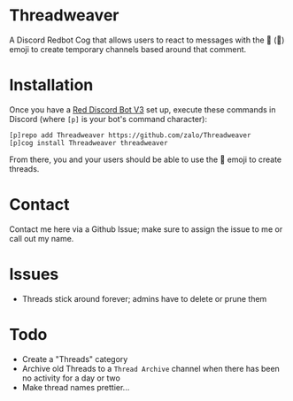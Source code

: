 # Threadweaver
A Discord Redbot Cog that allows users to react to messages with the :thread: (🧵) emoji to create temporary channels based around that comment.

# Installation
Once you have a [Red Discord Bot V3](https://github.com/Cog-Creators/Red-DiscordBot) set up, execute these commands in Discord (where `[p]` is your bot's command character):
```
[p]repo add Threadweaver https://github.com/zalo/Threadweaver
[p]cog install Threadweaver threadweaver
```

From there, you and your users should be able to use the 🧵 emoji to create threads.

# Contact
Contact me here via a Github Issue; make sure to assign the issue to me or call out my name.

# Issues
 - Threads stick around forever; admins have to delete or prune them

# Todo
  - Create a "Threads" category
  - Archive old Threads to a `Thread Archive` channel when there has been no activity for a day or two
  - Make thread names prettier...
